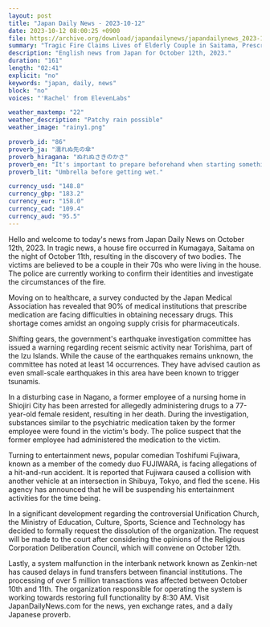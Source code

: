 ```yaml
---
layout: post
title: "Japan Daily News - 2023-10-12"
date: 2023-10-12 08:00:25 +0900
file: https://archive.org/download/japandailynews/japandailynews_2023-10-12.mp3
summary: "Tragic Fire Claims Lives of Elderly Couple in Saitama, Prescription Drug Shortage in 90% of Medical Institutions, & more…"
description: "English news from Japan for October 12th, 2023."
duration: "161"
length: "02:41"
explicit: "no"
keywords: "japan, daily, news"
block: "no"
voices: "'Rachel' from ElevenLabs"

weather_maxtemp: "22"
weather_description: "Patchy rain possible"
weather_image: "rainy1.png"

proverb_id: "86"
proverb_ja: "濡れぬ先の傘"
proverb_hiragana: "ぬれぬさきのかさ"
proverb_en: "It's important to prepare beforehand when starting something."
proverb_lit: "Umbrella before getting wet."

currency_usd: "148.8"
currency_gbp: "183.2"
currency_eur: "158.0"
currency_cad: "109.4"
currency_aud: "95.5"
---
```


Hello and welcome to today's news from Japan Daily News on October 12th, 2023. In tragic news, a house fire occurred in Kumagaya, Saitama on the night of October 11th, resulting in the discovery of two bodies. The victims are believed to be a couple in their 70s who were living in the house. The police are currently working to confirm their identities and investigate the circumstances of the fire.

Moving on to healthcare, a survey conducted by the Japan Medical Association has revealed that 90% of medical institutions that prescribe medication are facing difficulties in obtaining necessary drugs. This shortage comes amidst an ongoing supply crisis for pharmaceuticals.

Shifting gears, the government's earthquake investigation committee has issued a warning regarding recent seismic activity near Torishima, part of the Izu Islands. While the cause of the earthquakes remains unknown, the committee has noted at least 14 occurrences. They have advised caution as even small-scale earthquakes in this area have been known to trigger tsunamis.

In a disturbing case in Nagano, a former employee of a nursing home in Shiojiri City has been arrested for allegedly administering drugs to a 77-year-old female resident, resulting in her death. During the investigation, substances similar to the psychiatric medication taken by the former employee were found in the victim's body. The police suspect that the former employee had administered the medication to the victim.

Turning to entertainment news, popular comedian Toshifumi Fujiwara, known as a member of the comedy duo FUJIWARA, is facing allegations of a hit-and-run accident. It is reported that Fujiwara caused a collision with another vehicle at an intersection in Shibuya, Tokyo, and fled the scene. His agency has announced that he will be suspending his entertainment activities for the time being.

In a significant development regarding the controversial Unification Church, the Ministry of Education, Culture, Sports, Science and Technology has decided to formally request the dissolution of the organization. The request will be made to the court after considering the opinions of the Religious Corporation Deliberation Council, which will convene on October 12th.

Lastly, a system malfunction in the interbank network known as Zenkin-net has caused delays in fund transfers between financial institutions. The processing of over 5 million transactions was affected between October 10th and 11th. The organization responsible for operating the system is working towards restoring full functionality by 8:30 AM.   Visit JapanDailyNews.com for the news, yen exchange rates, and a daily Japanese proverb.
